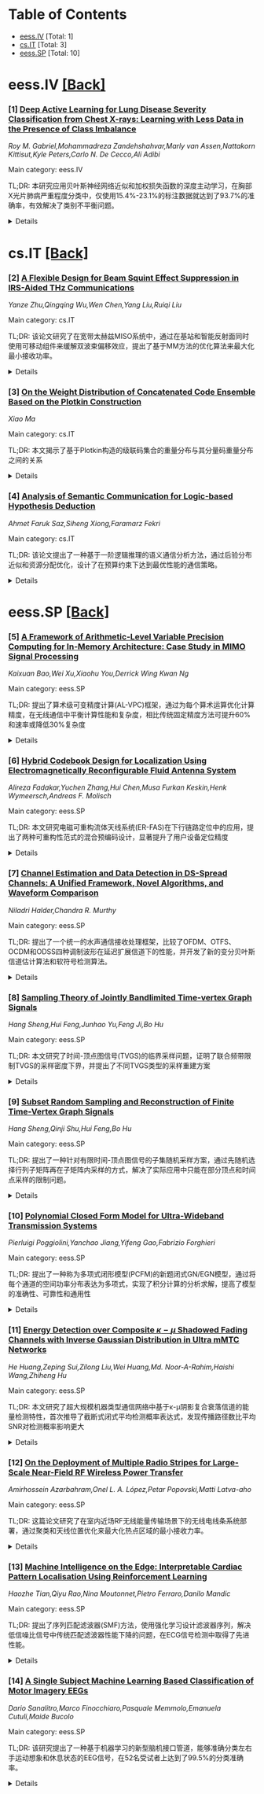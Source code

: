 <div id=toc></div>

# Table of Contents

- [eess.IV](#eess.IV) [Total: 1]
- [cs.IT](#cs.IT) [Total: 3]
- [eess.SP](#eess.SP) [Total: 10]


<div id='eess.IV'></div>

# eess.IV [[Back]](#toc)

### [1] [Deep Active Learning for Lung Disease Severity Classification from Chest X-rays: Learning with Less Data in the Presence of Class Imbalance](https://arxiv.org/abs/2508.21263)
*Roy M. Gabriel,Mohammadreza Zandehshahvar,Marly van Assen,Nattakorn Kittisut,Kyle Peters,Carlo N. De Cecco,Ali Adibi*

Main category: eess.IV

TL;DR: 本研究应用贝叶斯神经网络近似和加权损失函数的深度主动学习，在胸部X光片肺病严重程度分类中，仅使用15.4%-23.1%的标注数据就达到了93.7%的准确率，有效解决了类别不平衡问题。


<details>
  <summary>Details</summary>
Motivation: 减少胸部X光片肺病严重程度分类所需的标注数据量，特别是在类别不平衡的情况下，通过主动学习来降低标注成本。

Method: 使用带有蒙特卡洛Dropout的深度神经网络，结合主动学习策略，采用多种获取函数迭代选择信息量最大的样本，使用加权损失函数处理类别不平衡。

Result: 在二分类任务中，熵采样达到93.7%准确率（AU ROC 0.91），仅使用15.4%训练数据；在多分类任务中，Mean STD采样达到70.3%准确率（AU ROC 0.86），使用23.1%标注数据。

Conclusion: 深度主动学习结合贝叶斯神经网络近似和加权损失函数，能显著减少标注需求，同时保持或超越诊断性能，有效解决类别不平衡问题。

Abstract: To reduce the amount of required labeled data for lung disease severity
classification from chest X-rays (CXRs) under class imbalance, this study
applied deep active learning with a Bayesian Neural Network (BNN) approximation
and weighted loss function. This retrospective study collected 2,319 CXRs from
963 patients (mean age, 59.2 $\pm$ 16.6 years; 481 female) at Emory Healthcare
affiliated hospitals between January and November 2020. All patients had
clinically confirmed COVID-19. Each CXR was independently labeled by 3 to 6
board-certified radiologists as normal, moderate, or severe. A deep neural
network with Monte Carlo Dropout was trained using active learning to classify
disease severity. Various acquisition functions were used to iteratively select
the most informative samples from an unlabeled pool. Performance was evaluated
using accuracy, area under the receiver operating characteristic curve (AU
ROC), and area under the precision-recall curve (AU PRC). Training time and
acquisition time were recorded. Statistical analysis included descriptive
metrics and performance comparisons across acquisition strategies. Entropy
Sampling achieved 93.7% accuracy (AU ROC, 0.91) in binary classification
(normal vs. diseased) using 15.4% of the training data. In the multi-class
setting, Mean STD sampling achieved 70.3% accuracy (AU ROC, 0.86) using 23.1%
of the labeled data. These methods outperformed more complex and
computationally expensive acquisition functions and significantly reduced
labeling needs. Deep active learning with BNN approximation and weighted loss
effectively reduces labeled data requirements while addressing class imbalance,
maintaining or exceeding diagnostic performance.

</details>


<div id='cs.IT'></div>

# cs.IT [[Back]](#toc)

### [2] [A Flexible Design for Beam Squint Effect Suppression in IRS-Aided THz Communications](https://arxiv.org/abs/2508.21295)
*Yanze Zhu,Qingqing Wu,Wen Chen,Yang Liu,Ruiqi Liu*

Main category: cs.IT

TL;DR: 该论文研究了在宽带太赫兹MISO系统中，通过在基站和智能反射面同时使用可移动组件来缓解双波束偏移效应，提出了基于MM方法的优化算法来最大化最小接收功率。


<details>
  <summary>Details</summary>
Motivation: 解决宽带太赫兹通信中由基站和IRS的波束偏移耦合引起的双波束偏移效应问题，提高系统性能。

Method: 在基站部署可移动天线阵列，在IRS使用可移动子阵列，采用majorization-minimization (MM)方法来优化配置这些可移动组件的位置，以最大化频谱范围内的最小接收功率。

Result: 数值结果表明所提算法有效，且利用基站和IRS的可移动组件能够显著缓解宽带太赫兹通信中的双波束偏移效应。

Conclusion: 通过在基站和IRS同时部署可移动组件并采用MM优化方法，可以成功缓解宽带太赫兹系统中的双波束偏移效应，提升通信性能。

Abstract: In this paper, we study employing movable components on both base station
(BS) and intelligent reflecting surface (IRS) in a wideband terahertz (THz)
multiple-input-single-output (MISO) system, where the BS is equipped with a
movable antenna (MA) array and the IRS consists of movable subarrays. To
alleviate double beam squint effect caused by the coupling of beam squint at
the BS and IRS, we propose to maximize the minimal received power across a wide
THz spectrum by delicately configuring the positions of MAs and IRS subarrays,
which is highly challenging. By adopting majorization-minimization (MM)
methodology, we develop an algorithm to tackle the aforementioned optimization.
Numerical results demonstrate the effectiveness of our proposed algorithm and
the benefit of utilizing movable components on the BS and IRS to mitigate
double beam squint effect in wideband THz communications.

</details>


### [3] [On the Weight Distribution of Concatenated Code Ensemble Based on the Plotkin Construction](https://arxiv.org/abs/2508.21515)
*Xiao Ma*

Main category: cs.IT

TL;DR: 本文揭示了基于Plotkin构造的级联码集合的重量分布与其分量码重量分布之间的关系


<details>
  <summary>Details</summary>
Motivation: 研究级联码集合的重量分布特性，为计算包括Reed-Muller类码在内的多种码的集合重量分布提供理论基础

Method: 分析基于Plotkin构造的级联码集合，建立其重量分布与分量码重量分布之间的数学关系

Result: 发现了级联码集合重量分布与分量码重量分布之间的明确关系，该关系可用于计算多种码的集合重量分布

Conclusion: 提出的关系为计算Reed-Muller类码等码的集合重量分布提供了有效方法，具有重要的理论价值和应用前景

Abstract: In this note, we reveal a relation between the weight distribution of a
concatenated code ensemble based on the Plotkin construction and those of its
component codes. The relation may find applications in the calculation of the
ensemble weight distributions for many codes, including Reed-Muller (RM)-like
codes.

</details>


### [4] [Analysis of Semantic Communication for Logic-based Hypothesis Deduction](https://arxiv.org/abs/2508.21755)
*Ahmet Faruk Saz,Siheng Xiong,Faramarz Fekri*

Main category: cs.IT

TL;DR: 该论文提出了一种基于一阶逻辑推理的语义通信分析方法，通过后验分布近似和资源分配优化，设计了在预算约束下达到最优性能的通信策略。


<details>
  <summary>Details</summary>
Motivation: 研究在发送方不了解真实世界状态但接收方有假设集合的情况下，如何通过有限的语义通信帮助接收方识别最符合真实状态的假设。

Method: 使用Stirling近似将问题转化为约束有限时域资源分配问题，应用KKT条件得到截断注水解，设计单轮和多轮消息选择策略，采用MAP规则进行贝叶斯假设检验。

Result: 理论分析和实验验证表明，该方法相比随机选择和现有方法显著降低了错误率，在预算约束下达到最优性能。

Conclusion: 提出的语义通信框架有效解决了有限信息传输下的推理问题，对称性和置换不变性保证了全局最优性，为语义通信系统设计提供了理论基础。

Abstract: This work presents an analysis of semantic communication in the context of
First-Order Logic (FOL)-based deduction. Specifically, the receiver holds a set
of hypotheses about the State of the World (SotW), while the transmitter has
incomplete evidence about the true SotW but lacks access to the ground truth.
The transmitter aims to communicate limited information to help the receiver
identify the hypothesis most consistent with true SotW. We formulate the
objective as approximating the posterior distribution at the transmitter to the
receiver. Using Stirling's approximation, this reduces to a constrained,
finite-horizon resource allocation problem. Applying the Karush-Kuhn-Tucker
conditions yields a truncated water-filling solution. Despite the problem's
non-convexity, symmetry and permutation invariance ensure global optimality.
Based on this, we design message selection strategies, both for single- and
multi-round communication, and model the receiver's inference as an m-ary
Bayesian hypothesis testing problem. Under the Maximum A Posteriori (MAP) rule,
our communication strategy achieves optimal performance within budget
constraints. We further analyze convergence rates and validate the theoretical
findings through experiments, demonstrating reduced error over random selection
and prior methods.

</details>


<div id='eess.SP'></div>

# eess.SP [[Back]](#toc)

### [5] [A Framework of Arithmetic-Level Variable Precision Computing for In-Memory Architecture: Case Study in MIMO Signal Processing](https://arxiv.org/abs/2508.21079)
*Kaixuan Bao,Wei Xu,Xiaohu You,Derrick Wing Kwan Ng*

Main category: eess.SP

TL;DR: 提出了算术级可变精度计算(AL-VPC)框架，通过为每个算术运算优化计算精度，在无线通信中平衡计算性能和复杂度，相比传统固定精度方法可提升60%和速率或降低30%复杂度


<details>
  <summary>Details</summary>
Motivation: 计算复杂度是无线通信中的重大挑战，现有方法主要通过算法特定途径来降低复杂度，但计算精度这一直接影响计算性能和复杂度的基本维度在文献中很少被探索

Method: 建立算术级可变精度计算统一框架，开发基于随机分析的算术传播误差模型，构建数学优化问题来平衡计算性能和复杂度，提出离线VPC和在线VPC两种算法

Result: 在迫零预编码案例研究中，揭示了计算性能与复杂度之间的帕累托边界，相比传统固定长度方法可达到60%和速率提升或30%复杂度降低

Conclusion: AL-VPC框架通过优化每个算术运算的计算精度，有效解决了无线通信中的计算复杂度问题，为可变精度计算在通信系统中的应用提供了理论基础和实用算法

Abstract: Computational complexity poses a significant challenge in wireless
communication. Most existing attempts aim to reduce it through
algorithm-specific approaches. However, the precision of computing, which
directly relates to both computing performance and computational complexity, is
a dimension that is fundamental but rarely explored in the literature. With the
emerging architecture of in-memory computing, variable precision computing
(VPC) is enabled, allowing each arithmetic operation to be processed with a
distinct and specifically optimized computing precision. In this paper, we
establish a unified framework of arithmetic-level variable precision computing
(AL-VPC), which aims to determine the optimized computing precision for each
arithmetic operation. We first develop an arithmetic propagation error model
exploiting stochastic analysis, and then formulate a mathematical optimization
problem to strike balance between computing performance and computational
complexity. Two algorithms, namely, offline VPC and online VPC, are proposed to
solve the problem considering various practical concerns. Particularly, in a
case study on zero-forcing (ZF) precoding, we reveal the Pareto boundary
between computing performance and complexity, which exhibits up to a 60%
sum-rate enhancement or equivalently up to a 30% complexity reduction compared
to the traditional fixed-length methods.

</details>


### [6] [Hybrid Codebook Design for Localization Using Electromagnetically Reconfigurable Fluid Antenna System](https://arxiv.org/abs/2508.21351)
*Alireza Fadakar,Yuchen Zhang,Hui Chen,Musa Furkan Keskin,Henk Wymeersch,Andreas F. Molisch*

Main category: eess.SP

TL;DR: 本文研究电磁可重构流体天线系统(ER-FAS)在下行链路定位中的应用，提出了两种可重构性范式的混合预编码设计，显著提升了用户设备定位精度


<details>
  <summary>Details</summary>
Motivation: 现有研究主要利用ER-FAS提升频谱效率，本文探索其在定位领域的应用潜力，通过动态控制天线电磁特性来增强定位性能

Method: 考虑MISO系统，提出两种可重构性范式：合成模型（从有限电磁基函数生成波束模式）和有限状态选择模型（从预定义模式集中选择）。针对两种范式分别设计了联合基带和电磁预编码器，推导了闭式表达式和低复杂度算法

Result: 分析边界和大量仿真表明，所提出的ER-FAS混合设计相比传统不可重构阵列显著提高了UE定位精度

Conclusion: ER-FAS通过电磁域的可重构性为无线定位提供了新的自由度，所提出的混合预编码设计能够有效利用这种可重构性来提升定位性能

Abstract: Electromagnetically reconfigurable fluid antenna systems (ER-FAS) introduce
additional degrees of freedom in the electromagnetic (EM) domain by dynamically
steering per-antenna radiation patterns, thereby enhancing power efficiency in
wireless links. Unlike prior works on spatially reconfigurable FAS, which
adjust element positions, ER-FAS provides direct control over each element's EM
characteristics to realize on-demand beam-pattern shaping. While existing
studies have exploited ER-FAS to boost spectral efficiency, this paper explores
its application for downlink localization. We consider a multiple-input
single-output (MISO) system in which a multi-antenna ER-FAS at the base station
serves a single-antenna user equipment (UE). We consider two reconfigurability
paradigms: (i) a synthesis model where each antenna generates desired
beampatterns from a finite set of EM basis functions, and (ii) a finite-state
selection model in which each antenna selects a pattern from a predefined set
of patterns. For both paradigms, we formulate the joint baseband (BB) and EM
precoder design to minimize the UE position error bound. In the synthesis case
we derive low-dimensional closed-form expressions for both the BB and EM
precoders. For the finite-state model we obtain closed-form BB structures and
propose a low-complexity block-coordinate-descent algorithm for EM pattern
selection. Analytical bounds and extensive simulations show that the proposed
hybrid designs for ER-FAS substantially improve UE positioning accuracy over
traditional non-reconfigurable arrays.

</details>


### [7] [Channel Estimation and Data Detection in DS-Spread Channels: A Unified Framework, Novel Algorithms, and Waveform Comparison](https://arxiv.org/abs/2508.21373)
*Niladri Halder,Chandra R. Murthy*

Main category: eess.SP

TL;DR: 提出了一个统一的水声通信接收处理框架，比较了OFDM、OTFS、OCDM和ODSS四种调制波形在延迟扩展信道下的性能，并开发了新的变分贝叶斯信道估计算法和软符号检测算法。


<details>
  <summary>Details</summary>
Motivation: 水下声学通信中的延迟扩展信道对传统调制技术构成挑战，需要开发统一的处理框架来公平比较不同调制波形的性能，并设计高效的信道估计和数据检测算法。

Method: 建立了统一的输入-输出关系框架，开发了迭代变分贝叶斯离网信道估计算法（FVB和SVB），提出了低复杂度变分软符号检测算法（VSSD）和数据辅助迭代信道估计与检测方案（ICED）。

Result: 数值结果表明，在无编码通信中，ODSS性能最佳，OCDM和OTFS次之，OFDM最差；使用VSSD算法时，OTFS、OCDM和ODSS性能相似且优于OFDM；在编码通信中使用VSSD接收机时，所有波形BER性能几乎相同。

Conclusion: 当接收机复杂度受限时，波形选择很重要（特别是在恶劣信道条件下），但使用更复杂的接收算法时，不同波形之间的性能差异会消失。

Abstract: We present a unified receiver processing framework for communication over
delay-scale (DS)-spread channels that arise in underwater acoustic (UWA)
communications that addresses both channel estimation (CE) and data detection
for different modulation waveforms, namely OFDM, OTFS, OCDM, and ODSS, through
a common input--output relation. Using this framework, we conduct a fair and
comprehensive comparative study of these waveforms under DS-spread UWA channels
and similar receiver complexities.
  We also develop a novel iterative variational Bayesian (VB) off-grid CE
algorithm to estimate the delay and scale parameters of the channel paths, via
two approaches: a first-order approximation scheme (FVB) and a second-order
approximation scheme (SVB). We propose a low-complexity variational soft symbol
detection (VSSD) algorithm that outputs soft symbols and log-likelihood ratios
for the data bits, and a data-aided iterative CE and data detection (ICED)
scheme that utilizes detected data symbols as \emph{virtual} pilots to further
improve the CE and data detection accuracy.
  Our numerical results reveal the efficacy of the proposed algorithms for CE
and data detection. In terms of relative performance of different waveforms, in
uncoded communications, (a) with a low-complexity subcarrier-by-subcarrier
equalizer, ODSS offers the best performance, followed by OCDM and OTFS, while
OFDM performs the worst, and (b) with the VSSD algorithm, OTFS, OCDM, and ODSS
perform similarly, and they outperform OFDM. With coded communications,
interestingly, all waveforms offer nearly the same BER when the VSSD receiver
is employed. Hence, we conclude that when the receiver complexity is
constrained, waveform choice matters, especially under harsh channel
conditions, whereas with more sophisticated receiver algorithms, these
differences disappear.

</details>


### [8] [Sampling Theory of Jointly Bandlimited Time-vertex Graph Signals](https://arxiv.org/abs/2508.21412)
*Hang Sheng,Hui Feng,Junhao Yu,Feng Ji,Bo Hu*

Main category: eess.SP

TL;DR: 本文研究了时间-顶点图信号(TVGS)的临界采样问题，证明了联合频带限制TVGS的采样密度下界，并提出了不同TVGS类型的采样重建方案


<details>
  <summary>Details</summary>
Motivation: 时间-顶点图信号模型描述具有不规则结构的时变数据，其联合时-顶点傅里叶谱域的频带限制性反映了时间和图拓扑上的平滑性，需要研究其临界采样理论

Method: 针对连续时间信号、无限长序列和有限长序列三种TVGS类型，分析联合频带限制信号的采样密度下界，提出采样重建程序，并在数值和真实数据集上验证

Result: 证明了联合频带限制TVGS的采样密度或采样比率下界，该下界取决于联合时-顶点傅里叶谱域中频谱支撑的测度，并给出了完美恢复的采样集下界

Conclusion: 临界采样是可实现的，提出的采样方案适用于不同类型的TVGS，为时间-顶点图信号处理提供了理论基础和实用方法

Abstract: Time-vertex graph signal (TVGS) models describe time-varying data with
irregular structures. The bandlimitedness in the joint time-vertex Fourier
spectral domain reflects smoothness in both temporal and graph topology. In
this paper, we study the critical sampling of three types of TVGS including
continuous-time signals, infinite-length sequences, and finite-length sequences
in the time domain for each vertex on the graph. For a jointly bandlimited
TVGS, we prove a lower bound on sampling density or sampling ratio, which
depends on the measure of the spectral support in the joint time-vertex Fourier
spectral domain. We also provide a lower bound on the sampling density or
sampling ratio of each vertex on sampling sets for perfect recovery. To
demonstrate that critical sampling is achievable, we propose the sampling and
reconstruction procedures for the different types of TVGS. Finally, we show how
the proposed sampling schemes can be applied to numerical as well as real
datasets.

</details>


### [9] [Subset Random Sampling and Reconstruction of Finite Time-Vertex Graph Signals](https://arxiv.org/abs/2508.21415)
*Hang Sheng,Qinji Shu,Hui Feng,Bo Hu*

Main category: eess.SP

TL;DR: 提出了一种针对有限时间-顶点图信号的子集随机采样方案，通过先随机选择行列子矩阵再在子矩阵内采样的方式，解决了实际应用中只能在部分顶点和时间点采样的限制问题。


<details>
  <summary>Details</summary>
Motivation: 现有的随机采样方法允许在任何顶点和时间点采样，但实际应用中采样通常只能限于部分顶点和时刻，因此需要研究更适合实际场景的采样方案。

Method: 提出子集随机采样方案：先随机选择行列形成子矩阵，然后在子矩阵内进行随机采样。同时提出了结合低秩、稀疏性和平滑性先验（LSSP）的重建框架。

Result: 理论上给出了高概率重建原始信号的条件，实验验证了重建的可行性和框架的有效性。

Conclusion: 该子集随机采样方案能够有效解决实际采样限制问题，结合LSSP重建框架可以实现对有限时间-顶点图信号的高质量重建。

Abstract: Finite time-vertex graph signals (FTVGS) provide an efficient representation
for capturing spatio-temporal correlations across multiple data sources on
irregular structures. Although sampling and reconstruction of FTVGS with known
spectral support have been extensively studied, the case of unknown spectral
support requires further investigation. Existing random sampling methods may
extract samples from any vertex at any time, but such strategies are not
friendly in practice, where sampling is typically limited to a subset of
vertices and moments. To address this requirement, we propose a subset random
sampling scheme for FTVGS. Specifically, we first randomly select a subset of
rows and columns to form a submatrix, followed by random sampling within that
submatrix. In theory, we provide sufficient conditions for reconstructing the
original FTVGS with high probability. Additionally, we introduce a
reconstruction framework incorporating low-rank, sparsity, and smoothness
priors (LSSP), and verify the feasibility of the reconstruction and the
effectiveness of the framework through experiments.

</details>


### [10] [Polynomial Closed Form Model for Ultra-Wideband Transmission Systems](https://arxiv.org/abs/2508.21563)
*Pierluigi Poggiolini,Yanchao Jiang,Yifeng Gao,Fabrizio Forghieri*

Main category: eess.SP

TL;DR: 提出了一种称为多项式闭形模型(PCFM)的新题闭式GN/EGN模型，通过将每个通道的空间功率分布表达为多项式，实现了积分计算的分析求解，提高了模型的准确性、可靠性和通用性


<details>
  <summary>Details</summary>
Motivation: 超快速且准确的物理层模型对于设计、优化和管理超宽带光传输系统至关重要，需要提高模型的可靠性、准确性和通用性

Method: 将每个通道沿光纤段的空间功率分布表达为多项式，在合理近似下对积分进行分析计算，对任意多项式次数都可以实现

Result: 在包括拉曼增益和通道间拉曼散射的挑战性多带(C+L+S)场景中，与数值积分GN模型验证显示了很好的准确性，同时在光纤中存在多个集中损耗的特殊情况下也表现良好

Conclusion: 该方法显示了很好的准确性和广泛的适用性，并提供了可以根据任何系统布局进行重配置的软件实现，已开源发布

Abstract: Ultrafast and accurate physical layer models are essential for designing,
optimizing and managing ultra-wideband optical transmission systems. We present
a closed-form GN/EGN model, named Polynomial Closed-Form Model (PCFM),
improving reliability, accuracy, and generality. The key to deriving PCFM is
expressing the spatial power profile of each channel along a span as a
polynomial. Then, under reasonable approximations, the integral calculation can
be carried out analytically, for any chosen degree of the polynomial. We
present a full detailed derivation of the model. We then validate it vs. the
numerically integrated GN-model in a challenging multiband (C+L+S) scenario,
including Raman amplification and inter-channel Raman scattering. We then show
that the approach works well also in the special case of the presence of
multiple lumped loss along the fiber. Overall, the approach shows very good
accuracy and broad applicability. A software implementing the model, fully
reconfigurable to any type of system layout, is available for download under
the Creative Commons 4.0 License.

</details>


### [11] [Energy Detection over Composite $κ-μ$ Shadowed Fading Channels with Inverse Gaussian Distribution in Ultra mMTC Networks](https://arxiv.org/abs/2508.21614)
*He Huang,Zeping Sui,Zilong Liu,Wei Huang,Md. Noor-A-Rahim,Haishi Wang,Zhiheng Hu*

Main category: eess.SP

TL;DR: 本文研究了超大规模机器类型通信网络中基于κ-μ阴影复合衰落信道的能量检测特性，首次推导了截断式闭式平均检测概率表达式，发现传播路径数比平均SNR对检测概率影响更大


<details>
  <summary>Details</summary>
Motivation: 研究6G mMTC网络中能量检测在复合衰落信道下的性能特性，为网络设计提供理论指导

Method: 基于逆高斯分布推导SNR的概率密度函数闭式表达式，采用新颖的积分和数学变换技术推导截断式闭式平均检测概率表达式

Result: 仿真显示传播路径数比平均SNR对平均检测概率的影响更显著，这与之前设备到设备网络的研究结论相反

Conclusion: 6G mMTC网络设计应重点考虑增强发射机-接收机布局和天线对准策略，而非单纯提高设备间平均SNR

Abstract: This paper investigates the characteristics of energy detection (ED) over
composite $\kappa$-$\mu$ shadowed fading channels in ultra machine-type
communication (mMTC) networks. We have derived the closed-form expressions of
the probability density function (PDF) of signal-to-noise ratio (SNR) based on
the Inverse Gaussian (\emph{IG}) distribution. By adopting novel integration
and mathematical transformation techniques, we derive a truncation-based
closed-form expression for the average detection probability for the first
time. It can be observed from our simulations that the number of propagation
paths has a more pronounced effect on average detection probability compared to
average SNR, which is in contrast to earlier studies that focus on
device-to-device networks. It suggests that for 6G mMTC network design, we
should consider enhancing transmitter-receiver placement and antenna alignment
strategies, rather than relying solely on increasing the device-to-device
average SNR.

</details>


### [12] [On the Deployment of Multiple Radio Stripes for Large-Scale Near-Field RF Wireless Power Transfer](https://arxiv.org/abs/2508.21640)
*Amirhossein Azarbahram,Onel L. A. López,Petar Popovski,Matti Latva-aho*

Main category: eess.SP

TL;DR: 这篇论文研究了在室内近场RF无线能量传输场景下的无线电线条系统部署，通过聚类和天线位置优化来最大化热点区域的最小接收力率。


<details>
  <summary>Details</summary>
Motivation: 解决室内能量需求集中在特定热点区域的RF无线能量传输问题，优化无线电线条系统的部署以提高能量传输效率。

Method: 将问题解耦为两个阶段：基于空间位置和近场传播特性的热点聚类，以及天线元件位置优化。提出四种部署算法，包括SCA、SGP、直线形和多边形形状约束方案。

Result: 数值结果显示聚类方法有效收敛，Chebyshev初始化显著优于随机初始化。优化部署方案在广泛频率和线条长度范围内均优于基准方案，多边形部署表现最佳，直线形部署在高单元增益设置下体现优势。

Conclusion: 论文提出的聚类和部署算法能够有效提高室内RF无线能量传输系统的性能，不同形状的部署方案在不同场景下各具优势，为实际应用提供了灵活的解决方案。

Abstract: This paper investigates the deployment of radio stripe systems for indoor
radio-frequency (RF) wireless power transfer (WPT) in line-of-sight near-field
scenarios. The focus is on environments where energy demand is concentrated in
specific areas, referred to as 'hotspots', spatial zones with higher user
density or consistent energy requirements. We formulate a joint clustering and
radio stripe deployment problem that aims to maximize the minimum received
power across all hotspots. To address the complexity, we decouple the problem
into two stages: i) clustering for assigning radio stripes to hotspots based on
their spatial positions and near-field propagation characteristics, and ii)
antenna element placement optimization. In particular, we propose four radio
stripe deployment algorithms. Two are based on general successive convex
approximation (SCA) and signomial programming (SGP) methods. The other two are
shape-constrained solutions where antenna elements are arranged along either
straight lines or regular polygons, enabling simpler deployment. Numerical
results show that the proposed clustering method converges effectively, with
Chebyshev initialization significantly outperforming random initialization. The
optimized deployments consistently outperform baseline benchmarks across a wide
range of frequencies and radio stripe lengths, while the polygon-shaped
deployment achieves better performance compared to other approaches. Meanwhile,
the line-shaped deployment demonstrates an advantage under high boresight gain
settings, benefiting from increased spatial diversity and broader angular
coverage.

</details>


### [13] [Machine Intelligence on the Edge: Interpretable Cardiac Pattern Localisation Using Reinforcement Learning](https://arxiv.org/abs/2508.21652)
*Haozhe Tian,Qiyu Rao,Nina Moutonnet,Pietro Ferraro,Danilo Mandic*

Main category: eess.SP

TL;DR: 提出了序列匹配滤波器(SMF)方法，使用强化学习设计滤波器序列，解决低信噪比信号中传统匹配滤波器性能下降的问题，在ECG信号检测中取得了先进性能。


<details>
  <summary>Details</summary>
Motivation: 传统匹配滤波器在低信噪比信号(如边缘设备记录的ear-ECG)中性能下降，因为噪声模式可能与目标信号相似。需要一种能够适应低信噪比环境的可靠且可解释的滤波器设计方法。

Method: 使用强化学习代理设计滤波器序列，将滤波器设计建模为序列决策过程，生成信号特定的滤波器序列，同时保持完全可解释性。

Result: 在两个具有挑战性的真实ECG数据集上实现了最先进的R峰检测和生理状态分类性能。

Conclusion: SMF框架在临床决策支持方面具有强大潜力，可扩展到各种需要从噪声污染信号中准确定位模式的应用场景。

Abstract: Matched filters are widely used to localise signal patterns due to their high
efficiency and interpretability. However, their effectiveness deteriorates for
low signal-to-noise ratio (SNR) signals, such as those recorded on edge
devices, where prominent noise patterns can closely resemble the target within
the limited length of the filter. One example is the ear-electrocardiogram
(ear-ECG), where the cardiac signal is attenuated and heavily corrupted by
artefacts. To address this, we propose the Sequential Matched Filter (SMF), a
paradigm that replaces the conventional single matched filter with a sequence
of filters designed by a Reinforcement Learning agent. By formulating filter
design as a sequential decision-making process, SMF adaptively design
signal-specific filter sequences that remain fully interpretable by revealing
key patterns driving the decision-making. The proposed SMF framework has strong
potential for reliable and interpretable clinical decision support, as
demonstrated by its state-of-the-art R-peak detection and physiological state
classification performance on two challenging real-world ECG datasets. The
proposed formulation can also be extended to a broad range of applications that
require accurate pattern localisation from noise-corrupted signals.

</details>


### [14] [A Single Subject Machine Learning Based Classification of Motor Imagery EEGs](https://arxiv.org/abs/2508.21724)
*Dario Sanalitro,Marco Finocchiaro,Pasquale Memmolo,Emanuela Cutuli,Maide Bucolo*

Main category: eess.SP

TL;DR: 该研究提出了一种基于机器学习的新型脑机接口管道，能够准确分类左右手运动想象和休息状态的EEG信号，在52名受试者上达到了99.5%的分类准确率。


<details>
  <summary>Details</summary>
Motivation: 运动想象脑机接口在帮助个体恢复自由方面具有潜力，但EEG数据的解释仍然是一个复杂且未解决的问题，特别是在左右手运动想象分类方面需要更准确的方法。

Method: 研究开发了一种新颖的机器学习管道，为每个受试者训练个体化模型，能够分类左右手运动想象和休息状态，并与当前最先进的四种研究方法进行了离线比较。

Result: 在52名受试者的运动想象任务中，该框架实现了99.5%的分类准确率，表现优于现有的最先进方法。

Conclusion: 提出的框架因其故障安全的分类性能，可以用于运动想象脑机接口系统，为解决EEG数据解释的复杂问题提供了有效方案。

Abstract: Motor Imagery-Based Brain-Computer Interfaces (MI-BCIs) are systems that
detect and interpret brain activity patterns linked to the mental visualization
of movement, and then translate these into instructions for controlling
external robotic or domotic devices. Such devices have the potential to be
useful in a broad variety of applications. While implementing a system that
would help individuals restore some freedom levels, the interpretation of
(Electroencephalography) EEG data remains a complex and unsolved problem. In
the literature, the classification of left and right imagined movements has
been extensively studied. This study introduces a novel pipeline that makes use
of machine learning techniques for classifying MI EEG data. The entire
framework is capable of accurately categorizing left and imagined motions, as
well as rest phases, for a set of 52 subjects who performed a MI task. We
trained a within subject model on each individual subject. The methodology has
been offline evaluated and compared to four studies that are currently the
state-of-the-art regarding the specified dataset. The results show that our
proposed framework could be used with MI-BCI systems in light of its failsafe
classification performances, i.e. 99.5% in accuracy

</details>
